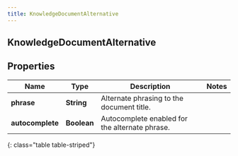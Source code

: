 ```yaml
---
title: KnowledgeDocumentAlternative
---
```

## KnowledgeDocumentAlternative


## Properties

| Name | Type | Description | Notes |
| ------------ | ------------- | ------------- | ------------- |
| **phrase** | <!----><!---->**String**<!----> | Alternate phrasing to the document title. |  |
| **autocomplete** | <!----><!---->**Boolean**<!----> | Autocomplete enabled for the alternate phrase. |  |
{: class="table table-striped"}



